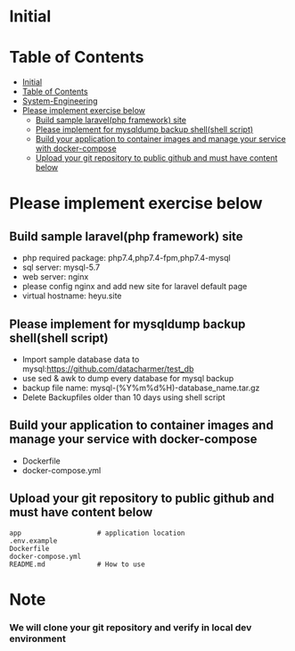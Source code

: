 # Initial

# Table of Contents
- [Initial](#initial)
- [Table of Contents](#table-of-contents)
- [System-Engineering](#system-engineering)
- [Please implement exercise below](#please-implement-exercise-below)
  - [Build sample laravel(php framework) site](#build-sample-laravelphp-framework-site)
  - [Please implement for mysqldump backup shell(shell script)](#please-implement-for-mysqldump-backup-shellshell-script)
  - [Build your application to container images and manage your service with docker-compose](#build-your-application-to-container-images-and-manage-your-service-with-docker-compose)
  - [Upload your git repository to public github and must have content below](#upload-your-git-repository-to-public-github-and-must-have-content-below)

# Please implement exercise below
## Build sample laravel(php framework) site
- php required package: php7.4,php7.4-fpm,php7.4-mysql
- sql server: mysql-5.7
- web server: nginx
- please config nginx and add new site for laravel default page
- virtual hostname: heyu.site

## Please implement for mysqldump backup shell(shell script)
- Import sample database data to mysql:https://github.com/datacharmer/test_db
- use sed & awk to dump every database for mysql backup
- backup file name: mysql-(%Y%m%d%H)-database_name.tar.gz
- Delete Backupfiles older than 10 days using shell script

## Build your application to container images and manage your service with docker-compose
- Dockerfile
- docker-compose.yml

## Upload your git repository to public github and must have content below
``` shell
app                   # application location
.env.example
Dockerfile
docker-compose.yml
README.md             # How to use
```
# Note
### We will clone your git repository and verify in local dev environment
